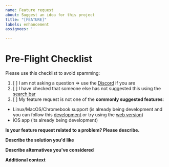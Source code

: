 ```yaml
---
name: Feature request
about: Suggest an idea for this project
title: "[FEATURE]"
labels: enhancement
assignees: ''

---
```


# Pre-Flight Checklist
Please use this checklist to avoid spamming:

1. [ ] I am not asking a question => use the [Discord](https://discord.gg/qDqTzvj4SH) if you are
2. [ ] I have checked that someone else has not suggested this using the [search bar](https://github.com/OhMyGuus/BetterCrewLink/issues?q=is%3Aissue)
3. [ ] My feature request is not one of the **commonly suggested features**:
- Linux/MacOS/Chromebook support (is already being development and you can follow this [development](https://github.com/OhMyGuus/BetterCrewLink/pull/29) or try using the [web version](https://web.bettercrewl.ink/))
- iOS app (its already being development)

**Is your feature request related to a problem? Please describe.**
<!-- A clear and concise description of what the problem is. Ex. I'm always frustrated when [...] -->

**Describe the solution you'd like**
<!-- A clear and concise description of what you want to happen. -->

**Describe alternatives you've considered**
<!-- A clear and concise description of any alternative solutions or features you've considered. -->

**Additional context**
<!-- Add any other context or screenshots about the feature request here. -->
